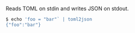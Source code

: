 Reads TOML on stdin and writes JSON on stdout.

```bash
$ echo 'foo = "bar"` | toml2json
{"foo":"bar"}
```
